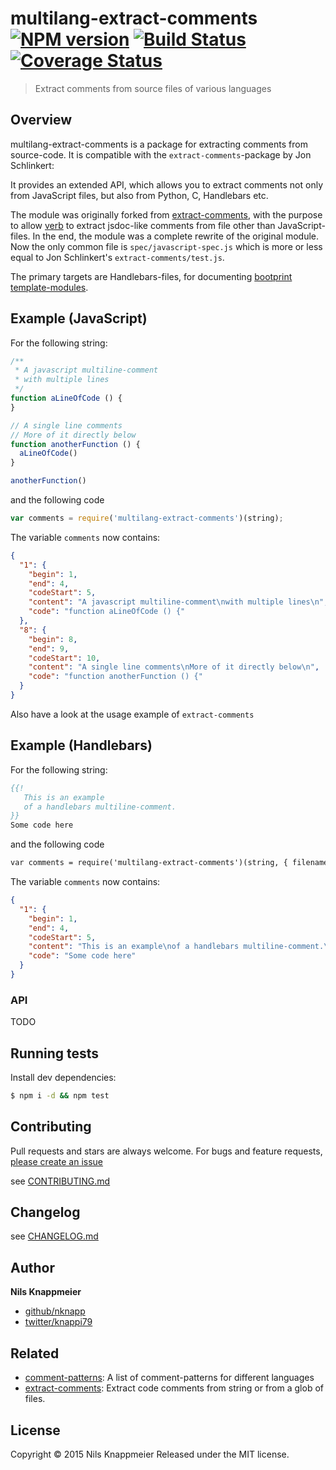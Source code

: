 # multilang-extract-comments [![NPM version](https://badge.fury.io/js/multilang-extract-comments.svg)](http://badge.fury.io/js/multilang-extract-comments)  [![Build Status](https://travis-ci.org/nknapp/multilang-extract-comments.svg)](https://travis-ci.org/nknapp/multilang-extract-comments)  [![Coverage Status](https://img.shields.io/coveralls/nknapp/multilang-extract-comments.svg)](https://coveralls.io/r/nknapp/multilang-extract-comments)

> Extract comments from source files of various languages

## Overview

multilang-extract-comments is a package for extracting comments from source-code. It is compatible with the 
`extract-comments`-package by Jon Schlinkert:

It provides an extended API, which allows you to extract comments not only from JavaScript
files, but also from Python, C, Handlebars etc.

The module was originally forked from [extract-comments](https://github.com/jonschlinkert/extract-comments),
with the purpose to allow [verb](https://github.com/verbose/verb) to extract jsdoc-like comments from file
other than JavaScript-files. In the end, the module was a complete rewrite of the original module. Now the only
common file is `spec/javascript-spec.js` which is more or less equal to Jon Schlinkert's 
`extract-comments/test.js`.

The primary targets are Handlebars-files, for documenting 
[bootprint template-modules](https://github.com/nknapp/bootprint).

## Example (JavaScript)

For the following string:

```js
/**
 * A javascript multiline-comment
 * with multiple lines
 */
function aLineOfCode () {
}

// A single line comments
// More of it directly below
function anotherFunction () {
  aLineOfCode()
}

anotherFunction()

```

and the following code

```js
var comments = require('multilang-extract-comments')(string);
```

The variable `comments` now contains:

```json
{
  "1": {
    "begin": 1,
    "end": 4,
    "codeStart": 5,
    "content": "A javascript multiline-comment\nwith multiple lines\n",
    "code": "function aLineOfCode () {"
  },
  "8": {
    "begin": 8,
    "end": 9,
    "codeStart": 10,
    "content": "A single line comments\nMore of it directly below\n",
    "code": "function anotherFunction () {"
  }
}
```

Also have a look at the usage example of `extract-comments`

## Example (Handlebars)

For the following string:

```hbs
{{!
   This is an example
   of a handlebars multiline-comment.
}}
Some code here
```

and the following code

```hbs
var comments = require('multilang-extract-comments')(string, { filename: 'handlebars.hbs'});
```

The variable `comments` now contains:

```json
{
  "1": {
    "begin": 1,
    "end": 4,
    "codeStart": 5,
    "content": "This is an example\nof a handlebars multiline-comment.\n",
    "code": "Some code here"
  }
}
```

### API

TODO

## Running tests

Install dev dependencies:

```sh
$ npm i -d && npm test
```

## Contributing

Pull requests and stars are always welcome. For bugs and feature requests, [please create an issue](https://github.com/nknapp/multilang-extract-comments/issues/new)

see [CONTRIBUTING.md](./CONTRIBUTING.md)

## Changelog

see [CHANGELOG.md](./CHANGELOG.md)

## Author

**Nils Knappmeier**

+ [github/nknapp](https://github.com/nknapp)
+ [twitter/knappi79](http://twitter.com/knappi79)

## Related 

* [comment-patterns](https://github.com/nknapp/language-comments): A list of comment-patterns for different languages
* [extract-comments](https://github.com/jonschlinkert/extract-comments): Extract code comments from string or from a glob of files.

## License

Copyright © 2015 Nils Knappmeier
Released under the MIT license.

<!-- reflinks generated by verb-reflinks plugin -->

[assemble]: http://assemble.io
[template]: https://github.com/jonschlinkert/template
[verb]: https://github.com/assemble/verb